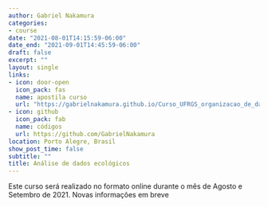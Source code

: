 ```yaml
---
author: Gabriel Nakamura
categories:
- course
date: "2021-08-01T14:15:59-06:00"
date_end: "2021-09-01T14:45:59-06:00"
draft: false
excerpt: ""
layout: single
links:
- icon: door-open
  icon_pack: fas
  name: apostila curso
  url: "https://gabrielnakamura.github.io/Curso_UFRGS_organizacao_de_dados/index.html"
- icon: github
  icon_pack: fab
  name: códigos 
  url: https://github.com/GabrielNakamura
location: Porto Alegre, Brasil
show_post_time: false
subtitle: ""
title: Análise de dados ecológicos
---
```


Este curso será realizado no formato online durante o mês de Agosto e Setembro de 2021. Novas informações em breve
